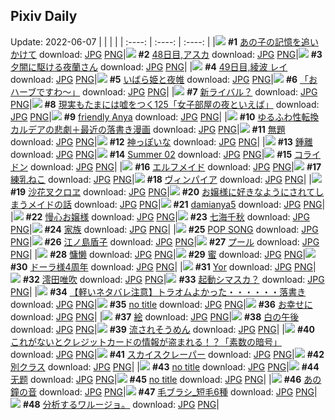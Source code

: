 ## Pixiv Daily
Update: 2022-06-07
|      |      |      |
| :----: | :----: | :----: |
|![](https://pixiv.microyu.workers.dev/c/240x480/img-master/img/2022/06/05/00/00/03/98830415_p0_master1200.jpg) **#1** [あの子の記憶を追いかけて](https://www.pixiv.net/artworks/98830415) download: [JPG](https://pixiv.microyu.workers.dev/img-original/img/2022/06/05/00/00/03/98830415_p0.jpg) [PNG](https://pixiv.microyu.workers.dev/img-original/img/2022/06/05/00/00/03/98830415_p0.png)|![](https://pixiv.microyu.workers.dev/c/240x480/img-master/img/2022/06/05/00/00/13/98830499_p0_master1200.jpg) **#2** [48日目,アスカ](https://www.pixiv.net/artworks/98830499) download: [JPG](https://pixiv.microyu.workers.dev/img-original/img/2022/06/05/00/00/13/98830499_p0.jpg) [PNG](https://pixiv.microyu.workers.dev/img-original/img/2022/06/05/00/00/13/98830499_p0.png)|![](https://pixiv.microyu.workers.dev/c/240x480/img-master/img/2022/06/05/00/00/05/98830437_p0_master1200.jpg) **#3** [夕闇に駆ける夜蘭さん](https://www.pixiv.net/artworks/98830437) download: [JPG](https://pixiv.microyu.workers.dev/img-original/img/2022/06/05/00/00/05/98830437_p0.jpg) [PNG](https://pixiv.microyu.workers.dev/img-original/img/2022/06/05/00/00/05/98830437_p0.png)|
|![](https://pixiv.microyu.workers.dev/c/240x480/img-master/img/2022/06/06/00/00/08/98857774_p0_master1200.jpg) **#4** [49日目,綾波 レイ](https://www.pixiv.net/artworks/98857774) download: [JPG](https://pixiv.microyu.workers.dev/img-original/img/2022/06/06/00/00/08/98857774_p0.jpg) [PNG](https://pixiv.microyu.workers.dev/img-original/img/2022/06/06/00/00/08/98857774_p0.png)|![](https://pixiv.microyu.workers.dev/c/240x480/img-master/img/2022/06/06/17/59/47/98871500_p0_master1200.jpg) **#5** [いばら姫と夜帷](https://www.pixiv.net/artworks/98871500) download: [JPG](https://pixiv.microyu.workers.dev/img-original/img/2022/06/06/17/59/47/98871500_p0.jpg) [PNG](https://pixiv.microyu.workers.dev/img-original/img/2022/06/06/17/59/47/98871500_p0.png)|![](https://pixiv.microyu.workers.dev/c/240x480/img-master/img/2022/06/05/00/00/10/98830478_p0_master1200.jpg) **#6** [「おハーブですわ～」](https://www.pixiv.net/artworks/98830478) download: [JPG](https://pixiv.microyu.workers.dev/img-original/img/2022/06/05/00/00/10/98830478_p0.jpg) [PNG](https://pixiv.microyu.workers.dev/img-original/img/2022/06/05/00/00/10/98830478_p0.png)|
|![](https://pixiv.microyu.workers.dev/c/240x480/img-master/img/2022/06/06/08/06/13/98864401_p0_master1200.jpg) **#7** [新ライバル？](https://www.pixiv.net/artworks/98864401) download: [JPG](https://pixiv.microyu.workers.dev/img-original/img/2022/06/06/08/06/13/98864401_p0.jpg) [PNG](https://pixiv.microyu.workers.dev/img-original/img/2022/06/06/08/06/13/98864401_p0.png)|![](https://pixiv.microyu.workers.dev/c/240x480/img-master/img/2022/06/05/18/00/15/98846880_p0_master1200.jpg) **#8** [現実もたまには嘘をつく125「女子部屋の夜といえば」](https://www.pixiv.net/artworks/98846880) download: [JPG](https://pixiv.microyu.workers.dev/img-original/img/2022/06/05/18/00/15/98846880_p0.jpg) [PNG](https://pixiv.microyu.workers.dev/img-original/img/2022/06/05/18/00/15/98846880_p0.png)|![](https://pixiv.microyu.workers.dev/c/240x480/img-master/img/2022/06/05/13/13/24/98841335_p0_master1200.jpg) **#9** [friendly Anya](https://www.pixiv.net/artworks/98841335) download: [JPG](https://pixiv.microyu.workers.dev/img-original/img/2022/06/05/13/13/24/98841335_p0.jpg) [PNG](https://pixiv.microyu.workers.dev/img-original/img/2022/06/05/13/13/24/98841335_p0.png)|
|![](https://pixiv.microyu.workers.dev/c/240x480/img-master/img/2022/06/06/18/07/45/98871698_p0_master1200.jpg) **#10** [ゆるふわ性転換カルデアの悲劇＋最近の落書き漫画](https://www.pixiv.net/artworks/98871698) download: [JPG](https://pixiv.microyu.workers.dev/img-original/img/2022/06/06/18/07/45/98871698_p0.jpg) [PNG](https://pixiv.microyu.workers.dev/img-original/img/2022/06/06/18/07/45/98871698_p0.png)|![](https://pixiv.microyu.workers.dev/c/240x480/img-master/img/2022/06/05/07/46/26/98830447_p0_master1200.jpg) **#11** [無題](https://www.pixiv.net/artworks/98830447) download: [JPG](https://pixiv.microyu.workers.dev/img-original/img/2022/06/05/07/46/26/98830447_p0.jpg) [PNG](https://pixiv.microyu.workers.dev/img-original/img/2022/06/05/07/46/26/98830447_p0.png)|![](https://pixiv.microyu.workers.dev/c/240x480/img-master/img/2022/06/05/10/05/06/98838304_p0_master1200.jpg) **#12** [神っぽいな](https://www.pixiv.net/artworks/98838304) download: [JPG](https://pixiv.microyu.workers.dev/img-original/img/2022/06/05/10/05/06/98838304_p0.jpg) [PNG](https://pixiv.microyu.workers.dev/img-original/img/2022/06/05/10/05/06/98838304_p0.png)|
|![](https://pixiv.microyu.workers.dev/c/240x480/img-master/img/2022/06/05/15/37/06/98843836_p0_master1200.jpg) **#13** [鍾離](https://www.pixiv.net/artworks/98843836) download: [JPG](https://pixiv.microyu.workers.dev/img-original/img/2022/06/05/15/37/06/98843836_p0.jpg) [PNG](https://pixiv.microyu.workers.dev/img-original/img/2022/06/05/15/37/06/98843836_p0.png)|![](https://pixiv.microyu.workers.dev/c/240x480/img-master/img/2022/06/05/01/29/48/98832905_p0_master1200.jpg) **#14** [Summer 02](https://www.pixiv.net/artworks/98832905) download: [JPG](https://pixiv.microyu.workers.dev/img-original/img/2022/06/05/01/29/48/98832905_p0.jpg) [PNG](https://pixiv.microyu.workers.dev/img-original/img/2022/06/05/01/29/48/98832905_p0.png)|![](https://pixiv.microyu.workers.dev/c/240x480/img-master/img/2022/06/06/00/01/54/98857784_p0_master1200.jpg) **#15** [コライドン](https://www.pixiv.net/artworks/98857784) download: [JPG](https://pixiv.microyu.workers.dev/img-original/img/2022/06/06/00/01/54/98857784_p0.jpg) [PNG](https://pixiv.microyu.workers.dev/img-original/img/2022/06/06/00/01/54/98857784_p0.png)|
|![](https://pixiv.microyu.workers.dev/c/240x480/img-master/img/2022/06/05/00/00/08/98830458_p0_master1200.jpg) **#16** [エルフメイド](https://www.pixiv.net/artworks/98830458) download: [JPG](https://pixiv.microyu.workers.dev/img-original/img/2022/06/05/00/00/08/98830458_p0.jpg) [PNG](https://pixiv.microyu.workers.dev/img-original/img/2022/06/05/00/00/08/98830458_p0.png)|![](https://pixiv.microyu.workers.dev/c/240x480/img-master/img/2022/06/05/20/30/00/98850825_p0_master1200.jpg) **#17** [練乳ねこ](https://www.pixiv.net/artworks/98850825) download: [JPG](https://pixiv.microyu.workers.dev/img-original/img/2022/06/05/20/30/00/98850825_p0.jpg) [PNG](https://pixiv.microyu.workers.dev/img-original/img/2022/06/05/20/30/00/98850825_p0.png)|![](https://pixiv.microyu.workers.dev/c/240x480/img-master/img/2022/06/05/10/02/15/98838264_p0_master1200.jpg) **#18** [ヴィンパイア](https://www.pixiv.net/artworks/98838264) download: [JPG](https://pixiv.microyu.workers.dev/img-original/img/2022/06/05/10/02/15/98838264_p0.jpg) [PNG](https://pixiv.microyu.workers.dev/img-original/img/2022/06/05/10/02/15/98838264_p0.png)|
|![](https://pixiv.microyu.workers.dev/c/240x480/img-master/img/2022/06/05/10/06/36/98838324_p0_master1200.jpg) **#19** [沙花叉クロヱ](https://www.pixiv.net/artworks/98838324) download: [JPG](https://pixiv.microyu.workers.dev/img-original/img/2022/06/05/10/06/36/98838324_p0.jpg) [PNG](https://pixiv.microyu.workers.dev/img-original/img/2022/06/05/10/06/36/98838324_p0.png)|![](https://pixiv.microyu.workers.dev/c/240x480/img-master/img/2022/06/05/20/41/55/98851209_p0_master1200.jpg) **#20** [お嬢様に好きなようにされてしまうメイドの話](https://www.pixiv.net/artworks/98851209) download: [JPG](https://pixiv.microyu.workers.dev/img-original/img/2022/06/05/20/41/55/98851209_p0.jpg) [PNG](https://pixiv.microyu.workers.dev/img-original/img/2022/06/05/20/41/55/98851209_p0.png)|![](https://pixiv.microyu.workers.dev/c/240x480/img-master/img/2022/06/05/02/16/47/98833702_p0_master1200.jpg) **#21** [damianya5](https://www.pixiv.net/artworks/98833702) download: [JPG](https://pixiv.microyu.workers.dev/img-original/img/2022/06/05/02/16/47/98833702_p0.jpg) [PNG](https://pixiv.microyu.workers.dev/img-original/img/2022/06/05/02/16/47/98833702_p0.png)|
|![](https://pixiv.microyu.workers.dev/c/240x480/img-master/img/2022/06/05/07/04/38/98836349_p0_master1200.jpg) **#22** [慢心お嬢様](https://www.pixiv.net/artworks/98836349) download: [JPG](https://pixiv.microyu.workers.dev/img-original/img/2022/06/05/07/04/38/98836349_p0.jpg) [PNG](https://pixiv.microyu.workers.dev/img-original/img/2022/06/05/07/04/38/98836349_p0.png)|![](https://pixiv.microyu.workers.dev/c/240x480/img-master/img/2022/06/05/09/59/28/98838192_p0_master1200.jpg) **#23** [七海千秋](https://www.pixiv.net/artworks/98838192) download: [JPG](https://pixiv.microyu.workers.dev/img-original/img/2022/06/05/09/59/28/98838192_p0.jpg) [PNG](https://pixiv.microyu.workers.dev/img-original/img/2022/06/05/09/59/28/98838192_p0.png)|![](https://pixiv.microyu.workers.dev/c/240x480/img-master/img/2022/06/05/00/26/44/98830507_p0_master1200.jpg) **#24** [家族](https://www.pixiv.net/artworks/98830507) download: [JPG](https://pixiv.microyu.workers.dev/img-original/img/2022/06/05/00/26/44/98830507_p0.jpg) [PNG](https://pixiv.microyu.workers.dev/img-original/img/2022/06/05/00/26/44/98830507_p0.png)|
|![](https://pixiv.microyu.workers.dev/c/240x480/img-master/img/2022/06/05/10/08/09/98838344_p0_master1200.jpg) **#25** [POP SONG](https://www.pixiv.net/artworks/98838344) download: [JPG](https://pixiv.microyu.workers.dev/img-original/img/2022/06/05/10/08/09/98838344_p0.jpg) [PNG](https://pixiv.microyu.workers.dev/img-original/img/2022/06/05/10/08/09/98838344_p0.png)|![](https://pixiv.microyu.workers.dev/c/240x480/img-master/img/2022/06/05/09/59/54/98838200_p0_master1200.jpg) **#26** [江ノ島盾子](https://www.pixiv.net/artworks/98838200) download: [JPG](https://pixiv.microyu.workers.dev/img-original/img/2022/06/05/09/59/54/98838200_p0.jpg) [PNG](https://pixiv.microyu.workers.dev/img-original/img/2022/06/05/09/59/54/98838200_p0.png)|![](https://pixiv.microyu.workers.dev/c/240x480/img-master/img/2022/06/06/20/30/00/98874739_p0_master1200.jpg) **#27** [プール](https://www.pixiv.net/artworks/98874739) download: [JPG](https://pixiv.microyu.workers.dev/img-original/img/2022/06/06/20/30/00/98874739_p0.jpg) [PNG](https://pixiv.microyu.workers.dev/img-original/img/2022/06/06/20/30/00/98874739_p0.png)|
|![](https://pixiv.microyu.workers.dev/c/240x480/img-master/img/2022/06/05/13/33/44/98841678_p0_master1200.jpg) **#28** [慵懒](https://www.pixiv.net/artworks/98841678) download: [JPG](https://pixiv.microyu.workers.dev/img-original/img/2022/06/05/13/33/44/98841678_p0.jpg) [PNG](https://pixiv.microyu.workers.dev/img-original/img/2022/06/05/13/33/44/98841678_p0.png)|![](https://pixiv.microyu.workers.dev/c/240x480/img-master/img/2022/06/05/20/21/33/98850605_p0_master1200.jpg) **#29** [蜜](https://www.pixiv.net/artworks/98850605) download: [JPG](https://pixiv.microyu.workers.dev/img-original/img/2022/06/05/20/21/33/98850605_p0.jpg) [PNG](https://pixiv.microyu.workers.dev/img-original/img/2022/06/05/20/21/33/98850605_p0.png)|![](https://pixiv.microyu.workers.dev/c/240x480/img-master/img/2022/06/05/10/25/51/98838584_p0_master1200.jpg) **#30** [ドーラ様4周年](https://www.pixiv.net/artworks/98838584) download: [JPG](https://pixiv.microyu.workers.dev/img-original/img/2022/06/05/10/25/51/98838584_p0.jpg) [PNG](https://pixiv.microyu.workers.dev/img-original/img/2022/06/05/10/25/51/98838584_p0.png)|
|![](https://pixiv.microyu.workers.dev/c/240x480/img-master/img/2022/06/05/00/11/33/98831017_p0_master1200.jpg) **#31** [Yor](https://www.pixiv.net/artworks/98831017) download: [JPG](https://pixiv.microyu.workers.dev/img-original/img/2022/06/05/00/11/33/98831017_p0.jpg) [PNG](https://pixiv.microyu.workers.dev/img-original/img/2022/06/05/00/11/33/98831017_p0.png)|![](https://pixiv.microyu.workers.dev/c/240x480/img-master/img/2022/06/05/10/00/55/98838243_p0_master1200.jpg) **#32** [澪田唯吹](https://www.pixiv.net/artworks/98838243) download: [JPG](https://pixiv.microyu.workers.dev/img-original/img/2022/06/05/10/00/55/98838243_p0.jpg) [PNG](https://pixiv.microyu.workers.dev/img-original/img/2022/06/05/10/00/55/98838243_p0.png)|![](https://pixiv.microyu.workers.dev/c/240x480/img-master/img/2022/06/05/17/00/01/98845463_p0_master1200.jpg) **#33** [起動シマスカ？](https://www.pixiv.net/artworks/98845463) download: [JPG](https://pixiv.microyu.workers.dev/img-original/img/2022/06/05/17/00/01/98845463_p0.jpg) [PNG](https://pixiv.microyu.workers.dev/img-original/img/2022/06/05/17/00/01/98845463_p0.png)|
|![](https://pixiv.microyu.workers.dev/c/240x480/img-master/img/2022/06/06/17/12/58/98870727_p0_master1200.jpg) **#34** [【軽いネタバレ注意】トラオムよかった・・・・・・落書き](https://www.pixiv.net/artworks/98870727) download: [JPG](https://pixiv.microyu.workers.dev/img-original/img/2022/06/06/17/12/58/98870727_p0.jpg) [PNG](https://pixiv.microyu.workers.dev/img-original/img/2022/06/06/17/12/58/98870727_p0.png)|![](https://pixiv.microyu.workers.dev/c/240x480/img-master/img/2022/06/05/09/54/32/98838130_p0_master1200.jpg) **#35** [no title](https://www.pixiv.net/artworks/98838130) download: [JPG](https://pixiv.microyu.workers.dev/img-original/img/2022/06/05/09/54/32/98838130_p0.jpg) [PNG](https://pixiv.microyu.workers.dev/img-original/img/2022/06/05/09/54/32/98838130_p0.png)|![](https://pixiv.microyu.workers.dev/c/240x480/img-master/img/2022/06/05/22/58/47/98855711_p0_master1200.jpg) **#36** [お幸せに](https://www.pixiv.net/artworks/98855711) download: [JPG](https://pixiv.microyu.workers.dev/img-original/img/2022/06/05/22/58/47/98855711_p0.jpg) [PNG](https://pixiv.microyu.workers.dev/img-original/img/2022/06/05/22/58/47/98855711_p0.png)|
|![](https://pixiv.microyu.workers.dev/c/240x480/img-master/img/2022/06/05/22/13/59/98854217_p0_master1200.jpg) **#37** [絵](https://www.pixiv.net/artworks/98854217) download: [JPG](https://pixiv.microyu.workers.dev/img-original/img/2022/06/05/22/13/59/98854217_p0.jpg) [PNG](https://pixiv.microyu.workers.dev/img-original/img/2022/06/05/22/13/59/98854217_p0.png)|![](https://pixiv.microyu.workers.dev/c/240x480/img-master/img/2022/06/05/12/01/45/98840131_p0_master1200.jpg) **#38** [白の午後](https://www.pixiv.net/artworks/98840131) download: [JPG](https://pixiv.microyu.workers.dev/img-original/img/2022/06/05/12/01/45/98840131_p0.jpg) [PNG](https://pixiv.microyu.workers.dev/img-original/img/2022/06/05/12/01/45/98840131_p0.png)|![](https://pixiv.microyu.workers.dev/c/240x480/img-master/img/2022/06/06/23/25/28/98879389_p0_master1200.jpg) **#39** [流されそうめん](https://www.pixiv.net/artworks/98879389) download: [JPG](https://pixiv.microyu.workers.dev/img-original/img/2022/06/06/23/25/28/98879389_p0.jpg) [PNG](https://pixiv.microyu.workers.dev/img-original/img/2022/06/06/23/25/28/98879389_p0.png)|
|![](https://pixiv.microyu.workers.dev/c/240x480/img-master/img/2022/06/06/18/22/58/98871980_p0_master1200.jpg) **#40** [これがないとクレジットカードの情報が盗まれる！？「素数の暗号」](https://www.pixiv.net/artworks/98871980) download: [JPG](https://pixiv.microyu.workers.dev/img-original/img/2022/06/06/18/22/58/98871980_p0.jpg) [PNG](https://pixiv.microyu.workers.dev/img-original/img/2022/06/06/18/22/58/98871980_p0.png)|![](https://pixiv.microyu.workers.dev/c/240x480/img-master/img/2022/06/05/00/10/47/98830995_p0_master1200.jpg) **#41** [スカイスクレーパー](https://www.pixiv.net/artworks/98830995) download: [JPG](https://pixiv.microyu.workers.dev/img-original/img/2022/06/05/00/10/47/98830995_p0.jpg) [PNG](https://pixiv.microyu.workers.dev/img-original/img/2022/06/05/00/10/47/98830995_p0.png)|![](https://pixiv.microyu.workers.dev/c/240x480/img-master/img/2022/06/05/00/11/25/98831015_p0_master1200.jpg) **#42** [別クラス](https://www.pixiv.net/artworks/98831015) download: [JPG](https://pixiv.microyu.workers.dev/img-original/img/2022/06/05/00/11/25/98831015_p0.jpg) [PNG](https://pixiv.microyu.workers.dev/img-original/img/2022/06/05/00/11/25/98831015_p0.png)|
|![](https://pixiv.microyu.workers.dev/c/240x480/img-master/img/2022/06/05/09/51/02/98838076_p0_master1200.jpg) **#43** [no title](https://www.pixiv.net/artworks/98838076) download: [JPG](https://pixiv.microyu.workers.dev/img-original/img/2022/06/05/09/51/02/98838076_p0.jpg) [PNG](https://pixiv.microyu.workers.dev/img-original/img/2022/06/05/09/51/02/98838076_p0.png)|![](https://pixiv.microyu.workers.dev/c/240x480/img-master/img/2022/06/06/00/48/05/98859498_p0_master1200.jpg) **#44** [无题](https://www.pixiv.net/artworks/98859498) download: [JPG](https://pixiv.microyu.workers.dev/img-original/img/2022/06/06/00/48/05/98859498_p0.jpg) [PNG](https://pixiv.microyu.workers.dev/img-original/img/2022/06/06/00/48/05/98859498_p0.png)|![](https://pixiv.microyu.workers.dev/c/240x480/img-master/img/2022/06/05/09/53/53/98838118_p0_master1200.jpg) **#45** [no title](https://www.pixiv.net/artworks/98838118) download: [JPG](https://pixiv.microyu.workers.dev/img-original/img/2022/06/05/09/53/53/98838118_p0.jpg) [PNG](https://pixiv.microyu.workers.dev/img-original/img/2022/06/05/09/53/53/98838118_p0.png)|
|![](https://pixiv.microyu.workers.dev/c/240x480/img-master/img/2022/06/05/20/35/26/98850995_p0_master1200.jpg) **#46** [あの鐘の音](https://www.pixiv.net/artworks/98850995) download: [JPG](https://pixiv.microyu.workers.dev/img-original/img/2022/06/05/20/35/26/98850995_p0.jpg) [PNG](https://pixiv.microyu.workers.dev/img-original/img/2022/06/05/20/35/26/98850995_p0.png)|![](https://pixiv.microyu.workers.dev/c/240x480/img-master/img/2022/06/05/10/00/10/98838223_p0_master1200.jpg) **#47** [毛ブラシ_短毛6種](https://www.pixiv.net/artworks/98838223) download: [JPG](https://pixiv.microyu.workers.dev/img-original/img/2022/06/05/10/00/10/98838223_p0.jpg) [PNG](https://pixiv.microyu.workers.dev/img-original/img/2022/06/05/10/00/10/98838223_p0.png)|![](https://pixiv.microyu.workers.dev/c/240x480/img-master/img/2022/06/06/01/15/29/98859587_p0_master1200.jpg) **#48** [分析するワルージョ。](https://www.pixiv.net/artworks/98859587) download: [JPG](https://pixiv.microyu.workers.dev/img-original/img/2022/06/06/01/15/29/98859587_p0.jpg) [PNG](https://pixiv.microyu.workers.dev/img-original/img/2022/06/06/01/15/29/98859587_p0.png)|
